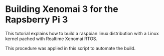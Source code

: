 # Building Xenomai 3 for the Rapsberry Pi 3

This tutorial explains how to build a raspbian linux distribution with a Linux kernel pached with Realtime Xenomai RTOS.

This procedure was applied in this script to automate the build.

## 
